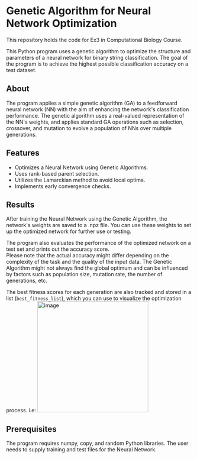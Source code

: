 # Genetic Algorithm for Neural Network Optimization
This repository holds the code for Ex3 in Computational Biology Course.

This Python program uses a genetic algorithm to optimize the structure and parameters of a neural network for binary string classification. The goal of the program is to achieve the highest possible classification accuracy on a test dataset.

## About

The program applies a simple genetic algorithm (GA) to a feedforward neural network (NN) with the aim of enhancing the network's classification performance. The genetic algorithm uses a real-valued representation of the NN's weights, and applies standard GA operations such as selection, crossover, and mutation to evolve a population of NNs over multiple generations.

## Features
- Optimizes a Neural Network using Genetic Algorithms.
- Uses rank-based parent selection.
- Utilizes the Lamarckian method to avoid local optima.
- Implements early convergence checks.


## Results

After training the Neural Network using the Genetic Algorithm, the network's weights are saved to a .npz file. You can use these weights to set up the optimized network for further use or testing.

The program also evaluates the performance of the optimized network on a test set and prints out the accuracy score.  
Please note that the actual accuracy might differ depending on the complexity of the task and the quality of the input data. The Genetic Algorithm might not always find the global optimum and can be influenced by factors such as population size, mutation rate, the number of generations, etc.

The best fitness scores for each generation are also tracked and stored in a list (`best_fitness_list`), which you can use to visualize the optimization process. i.e:
<img width="300" alt="image" src="https://github.com/OrrBav/Genetic-Neural-Network/assets/112930532/cae2dd80-fa2a-4272-835a-4dfd860acb42">


## Prerequisites

The program requires numpy, copy, and random Python libraries. The user needs to supply training and test files for the Neural Network.
